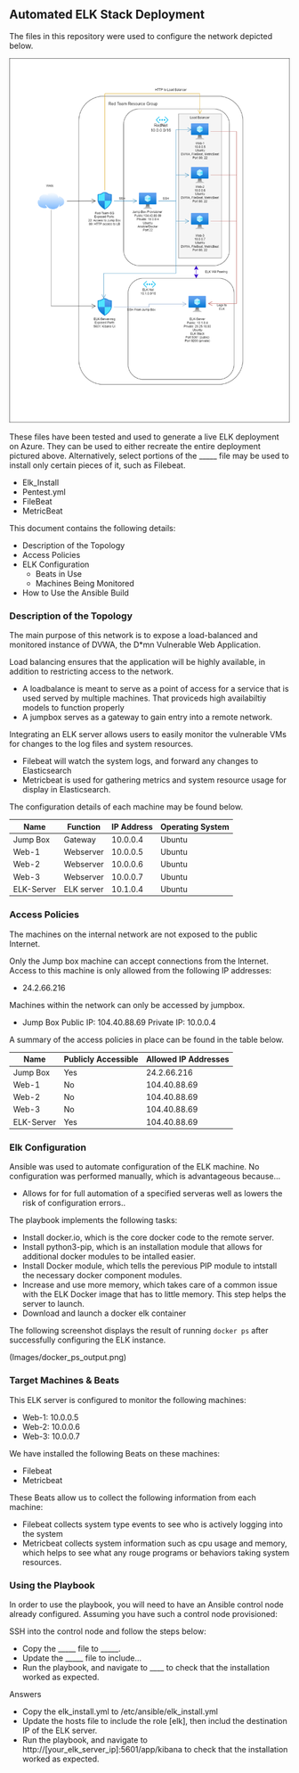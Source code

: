 ## Automated ELK Stack Deployment

The files in this repository were used to configure the network depicted below.

![image](https://github.com/kyle-barnes1212/Cyber-Security-Bootcamp/blob/df016dd1b82cd196daeeb43ffd81feddf67f176a/Diagrams/ELK_Stack_P1.png)

These files have been tested and used to generate a live ELK deployment on Azure. They can be used to either recreate the entire deployment pictured above. Alternatively, select portions of the _____ file may be used to install only certain pieces of it, such as Filebeat.

  - Elk_Install
  - Pentest.yml
  - FileBeat
  - MetricBeat

This document contains the following details:
- Description of the Topology
- Access Policies
- ELK Configuration
  - Beats in Use
  - Machines Being Monitored
- How to Use the Ansible Build


### Description of the Topology

The main purpose of this network is to expose a load-balanced and monitored instance of DVWA, the D*mn Vulnerable Web Application.

Load balancing ensures that the application will be highly available, in addition to restricting access to the network.
- A loadbalance is meant to serve as a point of access for a service that is used served by multiple machines. That proviceds high availabiltiy models to function properly
- A jumpbox serves as a gateway to gain entry into a remote network.

Integrating an ELK server allows users to easily monitor the vulnerable VMs for changes to the log files and system resources.
- Filebeat will watch the system logs, and forward any changes to Elasticsearch
- Metricbeat is used for gathering metrics and system resource usage for display in Elasticsearch. 

The configuration details of each machine may be found below.

| Name       | Function   | IP Address | Operating System |
|------------|------------|------------|------------------|
| Jump Box   | Gateway    | 10.0.0.4   | Ubuntu           |
| Web-1      | Webserver  | 10.0.0.5   | Ubuntu           |
| Web-2      | Webserver  | 10.0.0.6   | Ubuntu           |
| Web-3      | Webserver  | 10.0.0.7   | Ubuntu           |
| ELK-Server | ELK server | 10.1.0.4   | Ubuntu           |

### Access Policies

The machines on the internal network are not exposed to the public Internet. 

Only the Jump box machine can accept connections from the Internet. Access to this machine is only allowed from the following IP addresses:
- 24.2.66.216

Machines within the network can only be accessed by jumpbox.
- Jump Box
   Public IP: 104.40.88.69
   Private IP: 10.0.0.4	      

A summary of the access policies in place can be found in the table below.

| Name       | Publicly Accessible | Allowed IP Addresses |
|------------|---------------------|----------------------|
| Jump Box   | Yes                 | 24.2.66.216          |
| Web-1      | No                  | 104.40.88.69         |
| Web-2      | No                  | 104.40.88.69         |
| Web-3      | No                  | 104.40.88.69         |
| ELK-Server | Yes                 | 104.40.88.69         |

### Elk Configuration

Ansible was used to automate configuration of the ELK machine. No configuration was performed manually, which is advantageous because...
- Allows for for full automation of a specified serveras well as lowers the risk of configuration errors..

The playbook implements the following tasks:
- Install docker.io, which is the core docker code to the remote server.
- Install python3-pip, which is an installation module that allows for additional docker modules to be intalled easier.
- Install Docker module, which tells the perevious PIP module to intstall the necessary docker component modules.
- Increase and use more memory, which takes care of a common issue with the ELK Docker image that has to little memory. This step helps the server to launch.
- Download and launch a docker elk container

The following screenshot displays the result of running `docker ps` after successfully configuring the ELK instance.

(Images/docker_ps_output.png)

### Target Machines & Beats
This ELK server is configured to monitor the following machines:
- Web-1: 10.0.0.5
- Web-2: 10.0.0.6
- Web-3: 10.0.0.7

We have installed the following Beats on these machines:
- Filebeat
- Metricbeat

These Beats allow us to collect the following information from each machine:
- Filebeat collects system type events to see who is actively logging into the system
- Metricbeat collects system information such as cpu usage and memory, which helps to see what any rouge programs or behaviors taking system resources. 

### Using the Playbook
In order to use the playbook, you will need to have an Ansible control node already configured. Assuming you have such a control node provisioned: 

SSH into the control node and follow the steps below:
- Copy the _____ file to _____.
- Update the _____ file to include...
- Run the playbook, and navigate to ____ to check that the installation worked as expected.

Answers
- Copy the elk_install.yml to /etc/ansible/elk_install.yml
- Update the hosts file to include the role [elk], then includ the destination IP of the ELK server.
- Run the playbook, and navigate to http://[your_elk_server_ip]:5601/app/kibana to check that the installation worked as expected.


